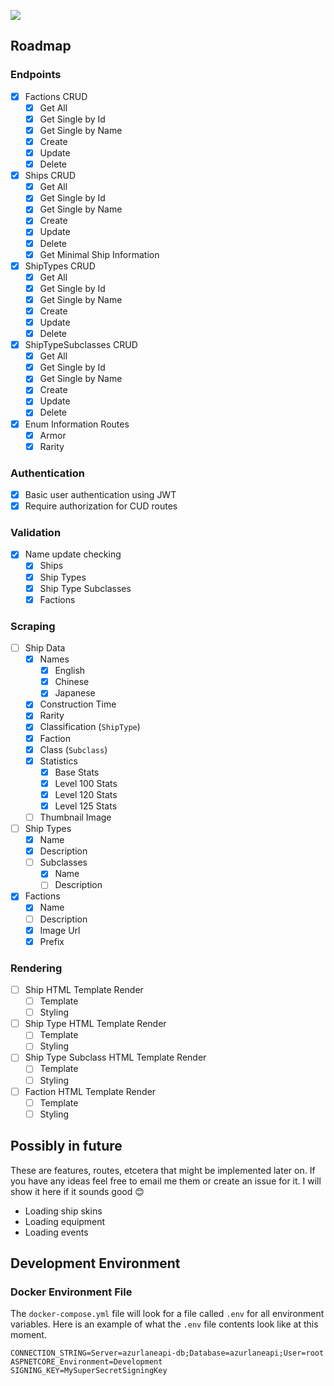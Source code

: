 ![](https://cdn.myuuiii.com/projects/azurlaneapi/repo-header.jpg)

## Roadmap

### Endpoints

- [x] Factions CRUD
  - [x] Get All
  - [x] Get Single by Id
  - [x] Get Single by Name
  - [x] Create
  - [x] Update
  - [x] Delete
- [x] Ships CRUD
  - [x] Get All
  - [x] Get Single by Id
  - [x] Get Single by Name
  - [x] Create
  - [x] Update
  - [x] Delete
  - [x] Get Minimal Ship Information
- [x] ShipTypes CRUD
  - [x] Get All
  - [x] Get Single by Id
  - [x] Get Single by Name
  - [x] Create
  - [x] Update
  - [x] Delete
- [x] ShipTypeSubclasses CRUD
  - [x] Get All
  - [x] Get Single by Id
  - [x] Get Single by Name
  - [x] Create
  - [x] Update
  - [x] Delete
- [x] Enum Information Routes
  - [x] Armor
  - [x] Rarity

### Authentication

- [x] Basic user authentication using JWT
- [x] Require authorization for CUD routes

### Validation

- [x] Name update checking
  - [x] Ships
  - [x] Ship Types
  - [x] Ship Type Subclasses
  - [x] Factions

### Scraping

- [ ] Ship Data
  - [x] Names
    - [x] English
    - [x] Chinese
    - [x] Japanese
  - [x] Construction Time
  - [x] Rarity
  - [x] Classification (`ShipType`)
  - [x] Faction
  - [x] Class (`Subclass`)
  - [x] Statistics
    - [x] Base Stats
    - [x] Level 100 Stats
    - [x] Level 120 Stats
    - [x] Level 125 Stats
  - [ ] Thumbnail Image
- [ ] Ship Types
  - [x] Name
  - [x] Description
  - [ ] Subclasses
    - [x] Name
    - [ ] Description
- [x] Factions
  - [x] Name
  - [ ] Description
  - [x] Image Url
  - [x] Prefix

### Rendering

- [ ] Ship HTML Template Render
  - [ ] Template
  - [ ] Styling
- [ ] Ship Type HTML Template Render
  - [ ] Template
  - [ ] Styling
- [ ] Ship Type Subclass HTML Template Render
  - [ ] Template
  - [ ] Styling
- [ ] Faction HTML Template Render
  - [ ] Template
  - [ ] Styling

## Possibly in future

These are features, routes, etcetera that might be implemented later on. If you have any ideas feel free to email me them or create an issue for it. I will show it here if it sounds good 😊

- Loading ship skins
- Loading equipment
- Loading events

## Development Environment

### Docker Environment File

The `docker-compose.yml` file will look for a file called `.env` for all environment variables. Here is an example of what the `.env` file contents look like at this moment.

```env
CONNECTION_STRING=Server=azurlaneapi-db;Database=azurlaneapi;User=root
ASPNETCORE_Environment=Development
SIGNING_KEY=MySuperSecretSigningKey
```



